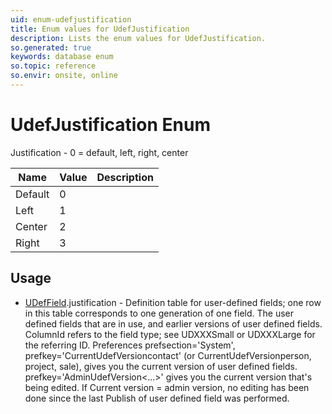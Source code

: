 ```yaml
---
uid: enum-udefjustification
title: Enum values for UdefJustification
description: Lists the enum values for UdefJustification.
so.generated: true
keywords: database enum
so.topic: reference
so.envir: onsite, online
---
```


# UdefJustification Enum

Justification - 0 = default, left, right, center

| Name | Value | Description |
|------|-------|-------------|
|Default|0||
|Left|1||
|Center|2||
|Right|3||

## Usage

* [UDefField](../udeffield.md).justification - Definition table for user-defined fields; one row in this table corresponds to one generation of one field. The user defined fields that are in use, and earlier versions of user defined fields. ColumnId refers to the field type; see UDXXXSmall or UDXXXLarge for the referring ID.  Preferences prefsection=&apos;System&apos;, prefkey=&apos;CurrentUdefVersioncontact&apos;  (or CurrentUdefVersionperson, project, sale), gives you the current version of user defined fields.  prefkey=&apos;AdminUdefVersion&lt;...&gt;&apos; gives you the current version that&apos;s being edited. If Current version = admin version, no editing has been done since the last Publish of user defined field was performed.
